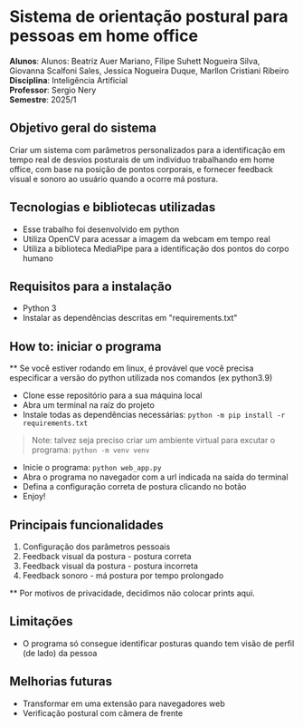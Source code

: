 # Sistema de orientação postural para pessoas em home office

**Alunos**: Alunos: Beatriz Auer Mariano,  Filipe Suhett Nogueira Silva, Giovanna Scalfoni Sales, Jessica Nogueira Duque, Marllon Cristiani Ribeiro<br>
**Disciplina**: Inteligência Artificial<br>
**Professor**: Sergio Nery<br>
**Semestre**: 2025/1

## Objetivo geral do sistema

Criar um sistema com parâmetros personalizados para a identificação em tempo real de desvios posturais de um indivíduo trabalhando em home office, com base na posição de pontos corporais, e fornecer feedback visual e sonoro ao usuário quando a ocorre má postura.


## Tecnologias e bibliotecas utilizadas

- Esse trabalho foi desenvolvido em python
- Utiliza OpenCV para acessar a imagem da webcam em tempo real
- Utiliza a biblioteca MediaPipe para a identificação dos pontos do corpo humano

## Requisitos para a instalação

- Python 3
- Instalar as dependências descritas em "requirements.txt"

## How to: iniciar o programa

** Se você estiver rodando em linux, é provável que você precisa especificar a versão do python utilizada nos comandos (ex python3.9)

- Clone esse repositório para a sua máquina local
- Abra um terminal na raíz do projeto
- Instale todas as dependências necessárias: `python -m pip install -r requirements.txt`
> Note: talvez seja preciso criar um ambiente virtual para excutar o programa: `python -m venv venv`
- Inicie o programa: `python web_app.py`
- Abra o programa no navegador com a url indicada na saída do terminal
- Defina a configuração correta de postura clicando no botão
- Enjoy!

## Principais funcionalidades

1. Configuração dos parâmetros pessoais
2. Feedback visual da postura - postura correta
3. Feedback visual da postura - postura incorreta
4. Feedback sonoro - má postura por tempo prolongado

** Por motivos de privacidade, decidimos não colocar prints aqui.

## Limitações

- O programa só consegue identificar posturas quando tem visão de perfil (de lado) da pessoa

## Melhorias futuras

- Transformar em uma extensão para navegadores web
- Verificação postural com câmera de frente